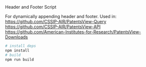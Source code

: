 Header and Footer Script

For dynamically appending header and footer. Used in:
https://github.com/CSSIP-AIR/PatentsView-Query
https://github.com/CSSIP-AIR/PatentsView-API
https://github.com/American-Institutes-for-Research/PatentsView-Downloads

```bash
# install deps
npm install
# build
npm run build
```